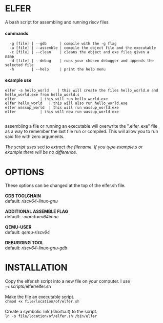 # ELFER
A bash script for assembling and running riscv files.
#### commands
```
  -g [file] | --gdb      | compile with the -g flag
  -a [file] | --assemble | compile the object file and the executable
  -c [file] | --clean    | cleans the object and exe files given a name
  -d [file] | --debug    | runs your chosen debugger and appends the selected file
  -h 	    | --help     | print the help menu
```
#### example use
```
elfer -a hello_world 	| this will create the files hello_world.o and hello_world.exe from hello_world.s
elfer 			| this will run hello_world.exe
elfer hello_world 	| this will also run hello_world.exe
elfer wassup_world 	| this will run wassup_world.exe
elfer 			| this will now run wassup_world.exe
```
\
assembling a file or running an executable will overwrite the ".elfer_exe" file\
as a way to remember the last file run or compiled. This will allow you to run\
said file with zero arguments.\
\
*The script uses* sed *to extract the filename. If you type example.s or example there will be no difference.*

# OPTIONS
These options can be changed at the top of the elfer.sh file.\
\
**GDB TOOLCHAIN**\
default: *riscv64-linux-gnu*\
\
**ADDITIONAL ASSEMBLE FLAG**\
default: *-march=rv64imac*\
\
**QEMU-USER**\
default: *qemu-riscv64*\
\
**DEBUGGING TOOL**\
default: *riscv64-linux-gnu-gdb*

# INSTALLATION
Copy the elfer.sh script into a new file on your computer. I use ~/.scripts/elfer/elfer.sh\
\
Make the file an executable script.\
`chmod +x file/location/of/elfer.sh`\
\
Create a symbolic link (shortcut) to the script.\
`ln -s file/location/of/elfer.sh /bin/elfer`
